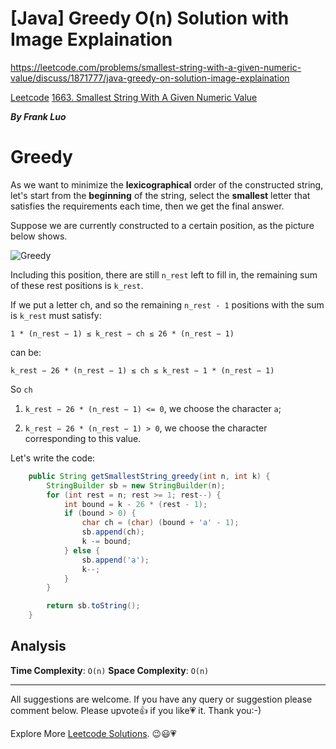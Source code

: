 # [Java] Greedy O(n) Solution with Image Explaination

https://leetcode.com/problems/smallest-string-with-a-given-numeric-value/discuss/1871777/java-greedy-on-solution-image-explaination

[Leetcode](https://leetcode-cn.com/) [1663. Smallest String With A Given Numeric Value](https://leetcode.com/problems/smallest-string-with-a-given-numeric-value/)

***By Frank Luo***

# Greedy

As we want to minimize the **lexicographical** order of the constructed string, let's start from the **beginning** of the string, select the **smallest** letter that satisfies the requirements each time,  then we get the final answer.

Suppose we are currently constructed to a certain position, as the picture below shows.

![Greedy](https://assets.leetcode.com/users/images/95d7fbe8-01ec-4594-a79a-d773da5b1bcc_1647914018.2457857.png)

Including this position, there are still `n_rest` left to fill in, the remaining sum of these rest positions is `k_rest`.
 
If we put a letter ch, and so the remaining `n_rest - 1` positions with the sum is `k_rest` must satisfy:

`1 * (n_rest − 1) ≤ k_rest − ch ≤ 26 * (n_rest − 1)`

can be:

`k_rest − 26 * (n_rest − 1) ≤ ch ≤ k_rest − 1 * (n_rest − 1)`

So `ch` 

1. `k_rest − 26 * (n_rest − 1) <= 0`, we choose the character `a`;

2. `k_rest − 26 * (n_rest − 1) > 0`, we choose the character corresponding to this value.
 
Let's write the code:
 
```java
    public String getSmallestString_greedy(int n, int k) {
        StringBuilder sb = new StringBuilder(n);
        for (int rest = n; rest >= 1; rest--) {
            int bound = k - 26 * (rest - 1);
            if (bound > 0) {
                char ch = (char) (bound + 'a' - 1);
                sb.append(ch);
                k -= bound;
            } else {
                sb.append('a');
                k--;
            }
        }

        return sb.toString();
    }
```
 
## Analysis

**Time Complexity**: `O(n)`
**Space Complexity**: `O(n)`

--------------------------

All suggestions are welcome. 
If you have any query or suggestion please comment below.
Please upvote👍 if you like💗 it. Thank you:-)

Explore More [Leetcode Solutions](https://leetcode.com/discuss/general-discussion/1868912/My-Leetcode-Solutions-All-In-One). 😉😃💗
